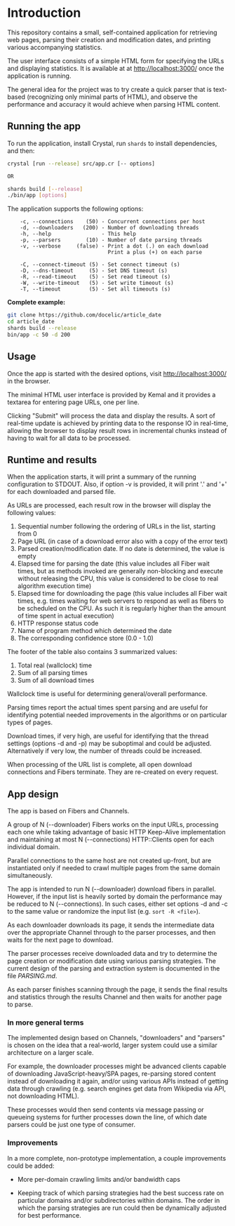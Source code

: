 # Introduction

This repository contains a small, self-contained application for retrieving
web pages, parsing their creation and modification dates, and printing various
accompanying statistics.

The user interface consists of a simple HTML form for specifying the URLs
and displaying statistics. It is available at at
[http://localhost:3000/](http://localhost:3000/) once the application is
running.

The general idea for the project was to try create a quick parser that is
text-based (recognizing only minimal parts of HTML), and observe the
performance and accuracy it would achieve when parsing HTML content.

## Running the app

To run the application, install Crystal, run `shards` to install dependencies, and then:

```bash
crystal [run --release] src/app.cr [-- options]

OR

shards build [--release]
./bin/app [options]
```

The application supports the following options:

```
    -c, --connections    (50) - Concurrent connections per host
    -d, --downloaders   (200) - Number of downloading threads
    -h, --help                - This help
    -p, --parsers        (10) - Number of date parsing threads
    -v, --verbose     (false) - Print a dot (.) on each download
                                Print a plus (+) on each parse

    -C, --connect-timeout (5) - Set connect timeout (s)
    -D, --dns-timeout     (5) - Set DNS timeout (s)
    -R, --read-timeout    (5) - Set read timeout (s)
    -W, --write-timeout   (5) - Set write timeout (s)
    -T, --timeout         (5) - Set all timeouts (s)
```

**Complete example:**

```bash
git clone https://github.com/docelic/article_date
cd article_date
shards build --release
bin/app -c 50 -d 200
```

## Usage

Once the app is started with the desired options, visit
[http://localhost:3000/](http://localhost:3000/) in the browser.

The minimal HTML user interface is provided by Kemal and it provides
a textarea for entering page URLs, one per line.

Clicking "Submit" will process the data and display the results.
A sort of real-time update is achieved by printing data to the
response IO in real-time, allowing the browser to display result
rows in incremental chunks instead of having to wait for all data
to be processed.

## Runtime and results

When the application starts, it will print a summary of the running
configuration to STDOUT. Also, if option -v is provided,
it will print '.' and '+' for each downloaded and parsed
file.

As URLs are processed, each result row in the browser
will display the following values:

1. Sequential number following the ordering of URLs in the list, starting from 0
2. Page URL (in case of a download error also with a copy of the error text)
3. Parsed creation/modification date. If no date is determined, the value is empty
4. Elapsed time for parsing the date (this value includes all Fiber
wait times, but as methods invoked are generally non-blocking and execute without
releasing the CPU, this value is considered to be close to real algorithm execution time)
5. Elapsed time for downloading the page (this value includes all Fiber
wait times, e.g. times waiting for web servers to respond as well as
fibers to be scheduled on the CPU. As such it is regularly
higher than the amount of time spent in actual execution)
6. HTTP response status code
7. Name of program method which determined the date
8. The corresponding confidence store (0.0 - 1.0)

The footer of the table also contains 3 summarized values:

1. Total real (wallclock) time
2. Sum of all parsing times
3. Sum of all download times

Wallclock time is useful for determining general/overall performance.

Parsing times report the actual times spent parsing and are useful for
identifying potential needed improvements in the algorithms or on particular
types of pages.

Download times, if very high, are useful for identifying
that the thread settings (options -d and -p) may be suboptimal
and could be adjusted. Alternatively if very low, the
number of threads could be increased.

When processing of the URL list is complete, all open download connections
and Fibers terminate. They are re-created on every request.

## App design

The app is based on Fibers and Channels.

A group of N (--downloader) Fibers works on the input URLs, processing
each one while taking advantage of basic HTTP Keep-Alive implementation
and maintaining at most N (--connections) HTTP::Clients open for each
individual domain.

Parallel connections to the same host are not created up-front, but
are instantiated only if needed to crawl multiple pages from the same
domain simultaneously.

The app is intended to run N (--downloader) download
fibers in parallel. However, if the input list is heavily sorted by
domain the performance may be reduced to N (--connections).
In such cases, either set options -d and -c to the same value or
randomize the input list (e.g. `sort -R <file>`).

As each downloader downloads its page, it sends the intermediate data
over the appropriate Channel through to the parser processes, and then
waits for the next page to download.

The parser processes receive downloaded data and try to determine the
page creation or modification date using various parsing strategies.
The current design of the parsing and extraction system is documented
in the file *PARSING.md*.

As each parser finishes scanning through the page, it sends the final
results and statistics through the results Channel and then waits for another
page to parse.

### In more general terms

The implemented design based on Channels, "downloaders" and "parsers"
is chosen on the idea that a real-world, larger system could use
a similar architecture on a larger scale.

For example, the downloader processes might be advanced clients capable
of downloading JavaScript-heavy/SPA pages, re-parsing stored content instead
of downloading it again, and/or using various APIs instead of getting data
through crawling (e.g. search engines get data from Wikipedia via
API, not downloading HTML).

These processes would then send contents via message passing or
queueing systems for further processes down the line, of which date
parsers could be just one type of consumer.

### Improvements

In a more complete, non-prototype implementation, a couple improvements
could be added:

- More per-domain crawling limits and/or bandwidth caps

- Keeping track of which parsing strategies had the best success rate on
particular domains and/or subdirectories within domains. The order in
which the parsing strategies are run could then be dynamically adjusted
for best performance.
